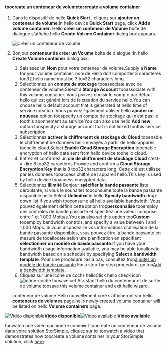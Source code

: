 <!--author=SharS last changed: 9/17/15-->

#### <a name="toocreate-a-volume-container"></a><span data-ttu-id="a72a7-101">toocreate un conteneur de volume</span><span class="sxs-lookup"><span data-stu-id="a72a7-101">toocreate a volume container</span></span>
1. <span data-ttu-id="a72a7-102">Dans le dispositif de hello **Quick Start** , cliquez sur **ajouter un conteneur de volume**.</span><span class="sxs-lookup"><span data-stu-id="a72a7-102">In hello device **Quick Start** page, click **Add a volume container**.</span></span> <span data-ttu-id="a72a7-103">Hello **créer un conteneur de Volume** boîte de dialogue s’affiche.</span><span class="sxs-lookup"><span data-stu-id="a72a7-103">hello **Create Volume Container** dialog box appears.</span></span>
   
    ![Créer un conteneur de volume](./media/storsimple-create-volume-container/HCS_CreateVolumeContainerM-include.png)
2. <span data-ttu-id="a72a7-105">Bonjour **conteneur de créer un Volume** boîte de dialogue :</span><span class="sxs-lookup"><span data-stu-id="a72a7-105">In hello **Create Volume container** dialog box:</span></span>
   
   1. <span data-ttu-id="a72a7-106">Saisissez un **Nom** pour votre conteneur de volume.</span><span class="sxs-lookup"><span data-stu-id="a72a7-106">Supply a **Name** for your volume container.</span></span> <span data-ttu-id="a72a7-107">nom de Hello doit comporter 3 caractères too32.</span><span class="sxs-lookup"><span data-stu-id="a72a7-107">hello name must be 3 too32 characters long.</span></span>
   2. <span data-ttu-id="a72a7-108">Sélectionnez un **compte de stockage** tooassociate avec ce conteneur de volume.</span><span class="sxs-lookup"><span data-stu-id="a72a7-108">Select a **Storage Account** tooassociate with this volume container.</span></span> <span data-ttu-id="a72a7-109">Vous pouvez choisir le compte par défaut hello qui est généré lors de la création du service hello.</span><span class="sxs-lookup"><span data-stu-id="a72a7-109">You can choose hello default account that is generated at hello time of service creation.</span></span> <span data-ttu-id="a72a7-110">Vous pouvez également utiliser hello **ajouter un nouveau** option toospecify un compte de stockage qui n’est pas lié toothis abonnement au service.</span><span class="sxs-lookup"><span data-stu-id="a72a7-110">You can also use hello **Add new** option toospecify a storage account that is not linked toothis service subscription.</span></span>
   3. <span data-ttu-id="a72a7-111">Sélectionnez **activer le chiffrement de stockage du Cloud** tooenable le chiffrement de données hello envoyés à partir de hello appareil toohello cloud.</span><span class="sxs-lookup"><span data-stu-id="a72a7-111">Select **Enable Cloud Storage Encryption** tooenable encryption of hello data sent from hello device toohello cloud.</span></span>
   4. <span data-ttu-id="a72a7-112">Entrez et confirmez un **clé de chiffrement de stockage Cloud** c'est-à-dire 8 too32 caractères.</span><span class="sxs-lookup"><span data-stu-id="a72a7-112">Provide and confirm a **Cloud Storage Encryption Key** that is 8 too32 characters long.</span></span> <span data-ttu-id="a72a7-113">Cette clé est utilisée par les données tooaccess chiffré de l’appareil hello.</span><span class="sxs-lookup"><span data-stu-id="a72a7-113">This key is used by hello device tooaccess encrypted data.</span></span>
   5. <span data-ttu-id="a72a7-114">Sélectionnez **illimité** Bonjour **spécifier la bande passante** liste déroulante, si vous le souhaitez tooconsume toute la bande passante disponible hello.</span><span class="sxs-lookup"><span data-stu-id="a72a7-114">Select **Unlimited** in hello **Specify bandwidth** drop-down list if you wish tooconsume all hello available bandwidth.</span></span> <span data-ttu-id="a72a7-115">Vous pouvez également définir cette option trop**personnalisé** tooemploy des contrôles de bande passante et spécifiez une valeur comprise entre 1 et 1 000 Mbits/s.</span><span class="sxs-lookup"><span data-stu-id="a72a7-115">You can also set this option too**Custom** tooemploy bandwidth controls, and specify a value between 1 and 1,000 Mbps.</span></span> 
      <span data-ttu-id="a72a7-116">Si vous disposez de vos informations d’utilisation de la bande passante disponibles, vous pouvez être la bande passante en mesure de tooallocate selon une planification en spécifiant **sélectionner un modèle de bande passante**.</span><span class="sxs-lookup"><span data-stu-id="a72a7-116">If you have your bandwidth usage information available, you may be able tooallocate bandwidth based on a schedule by specifying **Select a bandwidth template**.</span></span> <span data-ttu-id="a72a7-117">Pour une procédure pas à pas, consultez trop[ajouter un modèle de bande passante](../articles/storsimple/storsimple-manage-bandwidth-templates.md#add-a-bandwidth-template).</span><span class="sxs-lookup"><span data-stu-id="a72a7-117">For a step-by-step procedure, go too[Add a bandwidth template](../articles/storsimple/storsimple-manage-bandwidth-templates.md#add-a-bandwidth-template).</span></span>
   6. <span data-ttu-id="a72a7-118">Cliquez sur une icône de coche hello</span><span class="sxs-lookup"><span data-stu-id="a72a7-118">Click hello check icon</span></span> ![icône-coche](./media/storsimple-create-volume-container/HCS_CheckIcon-include.png) <span data-ttu-id="a72a7-120">toosave cet Assistant hello du conteneur et de sortie de volume.</span><span class="sxs-lookup"><span data-stu-id="a72a7-120">toosave this volume container and exit hello wizard.</span></span> 
   
   <span data-ttu-id="a72a7-121">conteneur de volume Hello nouvellement créé s’afficheront sur hello **conteneurs de volumes** page.</span><span class="sxs-lookup"><span data-stu-id="a72a7-121">hello newly created volume container will be listed on hello **Volume containers** page.</span></span>

<span data-ttu-id="a72a7-122">![Vidéo disponible](./media/storsimple-create-volume-container/Video_icon.png)**Vidéo disponible**</span><span class="sxs-lookup"><span data-stu-id="a72a7-122">![Video available](./media/storsimple-create-volume-container/Video_icon.png) **Video available**</span></span>

<span data-ttu-id="a72a7-123">toowatch une vidéo qui montre comment toocreate un conteneur de volume dans votre solution StorSimple, cliquez sur [ici](https://azure.microsoft.com/documentation/videos/create-a-volume-container-in-your-storsimple-solution/).</span><span class="sxs-lookup"><span data-stu-id="a72a7-123">toowatch a video that demonstrates how toocreate a volume container in your StorSimple solution, click [here](https://azure.microsoft.com/documentation/videos/create-a-volume-container-in-your-storsimple-solution/).</span></span>

